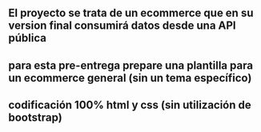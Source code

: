 ## El proyecto se trata de un ecommerce que en su version final consumirá datos desde una API pública

## para esta pre-entrega prepare una plantilla para un ecommerce general (sin un tema específico)

## codificación 100% html y css (sin utilización de bootstrap)